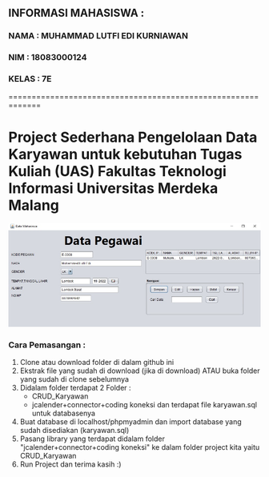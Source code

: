## INFORMASI MAHASISWA :

### NAMA : MUHAMMAD LUTFI EDI KURNIAWAN

### NIM : 18083000124

### KELAS : 7E

=============================================================

# Project Sederhana Pengelolaan Data Karyawan untuk kebutuhan Tugas Kuliah (UAS) Fakultas Teknologi Informasi Universitas Merdeka Malang

![gambar](preview.jpeg?raw=true)

### Cara Pemasangan :

1. Clone atau download folder di dalam github ini
2. Ekstrak file yang sudah di download (jika di download) ATAU buka folder yang sudah di clone sebelumnya
3. Didalam folder terdapat 2 Folder :
   - CRUD_Karyawan
   - jcalender+connector+coding koneksi
     dan terdapat file karyawan.sql untuk databasenya
4. Buat database di localhost/phpmyadmin dan import database yang sudah disediakan (karyawan.sql)
5. Pasang library yang terdapat didalam folder "jcalender+connector+coding koneksi" ke dalam folder project kita yaitu CRUD_Karyawan
6. Run Project dan terima kasih :)

